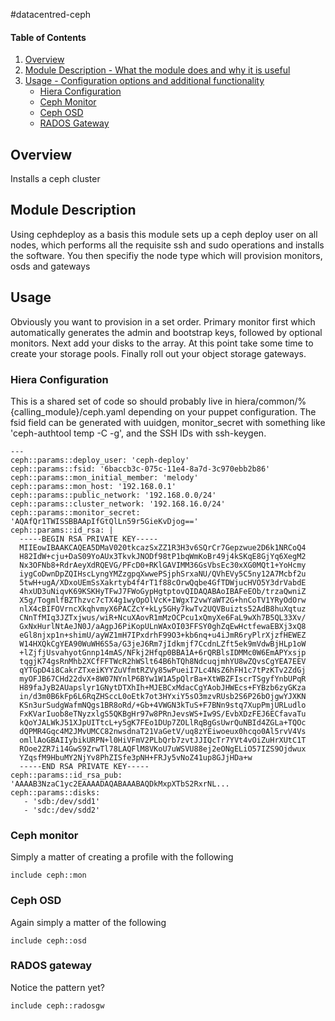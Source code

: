 #datacentred-ceph

#### Table of Contents

1. [Overview](#overview)
2. [Module Description - What the module does and why it is useful](#module-description)
3. [Usage - Configuration options and additional functionality](#usage)
   * [Hiera Configuration](#hiera-configuration)
   * [Ceph Monitor](#ceph-monitor)
   * [Ceph OSD](#ceph-osd)
   * [RADOS Gateway](#rados-gateway)

## Overview

Installs a ceph cluster

## Module Description

Using cephdeploy as a basis this module sets up a ceph deploy user on all nodes, which performs all the requisite ssh and sudo operations and installs the software.  You then specifiy the node type which will provision monitors, osds and gateways

## Usage

Obviously you want to provision in a set order.  Primary monitor first which automatically generates the admin and bootstrap keys, followed by optional monitors.  Next add your disks to the array.  At this point take some time to create your storage pools.  Finally roll out your object storage gateways.

### Hiera Configuration

This is a shared set of code so should probably live in hiera/common/%{calling_module}/ceph.yaml depending on your puppet configuration.  The fsid field can be generated with uuidgen, monitor_secret with something like 'ceph-authtool temp -C -g', and the SSH IDs with ssh-keygen.

    ---
    ceph::params::deploy_user: 'ceph-deploy'
    ceph::params::fsid: '6baccb3c-075c-11e4-8a7d-3c970ebb2b86'
    ceph::params::mon_initial_member: 'melody'
    ceph::params::mon_host: '192.168.0.1'
    ceph::params::public_network: '192.168.0.0/24'
    ceph::params::cluster_network: '192.168.16.0/24'
    ceph::params::monitor_secret: 'AQAfQr1TWISSBBAApIfGtQlLn59r5GieKvDjog=='
    ceph::params::id_rsa: |
      -----BEGIN RSA PRIVATE KEY-----
      MIIEowIBAAKCAQEA5DMaV020tkcazSxZZ1R3H3v6SQrCr7Gepzwue2D6k1NRCoQ4
      H82IdW+cju+DaS09YoAUx3TkvkJNODf98tP1bqWmKoBr49j4kSKqE8GjYq6XegM2
      Nx3OFNb8+RdrAeyXdRQEVG/PFcD0+RKlGAVIMM36GsVbsEc30xXG0MQt1+YoHcmy
      iygCoDwnDpZQIHscLyngYMZzgpqXwwePSjphSrxaNU/QVhEVy5C5ny12A7Mcbf2u
      5twH+ugA/XDxoUEmSsXakrtyb4f4rT1f88cOrwQqbe4GfTDWjucHVO5Y3drVabdE
      4hxUD3uNiqvK69KSKHyTFwJ7FWoGypHgtptovQIDAQABAoIBAFeEOb/trzaQwniZ
      X5g/TogmlfBZThzvc7cTX4g1wyOpOlVcK+IWgxT2vwYaWT2G+hnCoTV1YRyOdOrw
      nlX4cBIFOVrncXkqhvmyX6PACZcY+kLy5GHy7kwTv2UQVBuizts52AdB8huXqtuz
      CNnTfMIq3JZTxjwus/wiR+NcuXAovR1mMzOCPcu1xQmyXe6FaL9wXh7B5QL33Xv/
      GxNxHurlNtAeJN0J/aAgpJ6PiKopULnWAxOI03FFSY0ghZqEwHctfewaEBXj3xQ8
      eGl8njxp1n+shimU/ayWZ1mH7IPxdrhF99O3+kb6nq+u4iJmR6ryPlrXjzfHEWEZ
      W14HXQkCgYEA90WuWH6S5a/G3jeJ6Rm7jIdkmjf7CcdnLZft5ek9mVdwBjHLp1oW
      +lZjfjUsvahyotGnnp14mAS/NFkj2Hfqp0BBA1A+6rQRBlsIDMMc0W6EmAPYxsjp
      tqgjK74gsRnMhb2XCfFFTWcR2hWSlt64B6hTQh8NdcuqjmhYU8wZQvsCgYEA7EEV
      qYTGpD4i8CakrZTxeiKYYZuVfmtRZVy85wPueiI7Lc4NsZ6hFH1c7tPzKTv2ZdGj
      myOFJB67CHd22dvX+8W07NYnlP6BYw1W1A5pQlrBa+XtWBZFIscrTSgyfYnbUPqR
      H89faJyB2AUapslyr1GNytDTXhIh+MJEBCxMdacCgYAobJHWEcs+FYBzb6zyGKza
      in/d3m0B6kFp6L6RqZHSccL0oEtk7ot3HYxiY5sO3mzvRUsb2S6P26bOjgwYJXKN
      KSn3urSudgWafmNQgs1BR8oRd/+Gb+4VWGN3kTuS+F7BNn9stq7XupPmjURLudlo
      FxKVarIuob8eTNyzxlgS5QKBgHr97w8PRnJevsWS+Iw9S/EvbXDzFEJ6ECfavaTu
      kQoYJALWkJ51XJpUITtcL+y5gK7FEo1DUp7ZOLlRqBgGsUwrQuNBId4ZGLa+TQOc
      dQPMR4Gqc4M2JMvUMCC82nwsdnaT21VaGetV/uq8zYEiwoeux0hcqo0Al5rvV4Vs
      omllAoGBAIIybikURPN+l0HiVFmV2PLbQrb7zvtJJIQcTr7YVt4vOiZuHrXUtC1T
      ROoe2ZR7i14GwS9ZrwTl78LAQFlM8VKoU7uWSVU88ej2eONgELiO57IZS9Ojdwux
      YZqsfM9HbuMY2NjYv8PhZISfe3pNH+FRJy5vNoZ41up8GJjHDa+w
      -----END RSA PRIVATE KEY-----
    ceph::params::id_rsa_pub: 'AAAAB3NzaC1yc2EAAAADAQABAAABAQDkMxpXTbS2RxrNL...
    ceph::params::disks:
       - 'sdb:/dev/sdd1'
       - 'sdc:/dev/sdd2'

### Ceph monitor

Simply a matter of creating a profile with the following

    include ceph::mon

### Ceph OSD

Again simply a matter of the following

    include ceph::osd

### RADOS gateway

Notice the pattern yet?

    include ceph::radosgw


